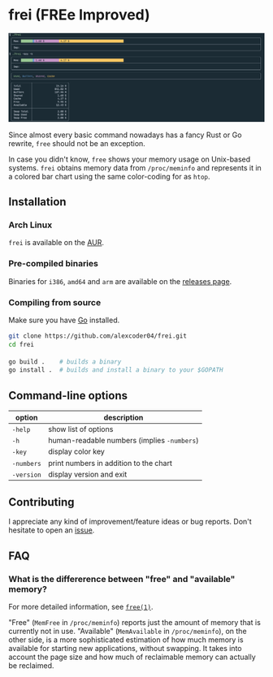 
# frei (FREe Improved)

![screenshot](./screenshot.png)

Since almost every basic command nowadays has a fancy Rust or Go rewrite, `free`
should not be an exception.

In case you didn't know, `free` shows your memory usage on Unix-based systems.
`frei` obtains memory data from `/proc/meminfo` and represents it in a colored
bar chart using the same color-coding for as `htop`.

## Installation

### Arch Linux

`frei` is available on the [AUR](https://aur.archlinux.org/packages/frei).

### Pre-compiled binaries

Binaries for `i386`, `amd64` and `arm` are available on the [releases
page](https://github.com/alexcoder04/frei/releases/latest).

### Compiling from source

Make sure you have [Go](https://go.dev/doc/install) installed.

```sh
git clone https://github.com/alexcoder04/frei.git
cd frei

go build .    # builds a binary
go install .  # builds and install a binary to your $GOPATH
```

## Command-line options

| option     | description                                 |
|------------|---------------------------------------------|
| `-help`    | show list of options                        |
| `-h`       | human-readable numbers (implies `-numbers`) |
| `-key`     | display color key                           |
| `-numbers` | print numbers in addition to the chart      |
| `-version` | display version and exit                    |

## Contributing

I appreciate any kind of improvement/feature ideas or bug reports. Don't
hesitate to open an [issue](https://github.com/alexcoder04/frei/issues).

## FAQ

### What is the differerence between "free" and "available" memory?

For more detailed information, see [`free(1)`](https://man.archlinux.org/man/free.1).

"Free" (`MemFree` in `/proc/meminfo`) reports just the amount of memory that is
currently not in use. "Available" (`MemAvailable` in `/proc/meminfo`), on the
other side, is a more sophisticated estimation of how much memory is available
for starting new applications, without swapping. It takes into account the page
size and how much of reclaimable memory can actually be reclaimed.


